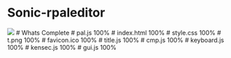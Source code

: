 # Sonic-rpaleditor
<img src="favicon.ico">
# Whats Complete
# pal.js 100%
# index.html 100%
# style.css 100%
# t.png 100%
# favicon.ico 100%
# title.js 100%
# cmp.js 100%
# keyboard.js 100%
# kensec.js 100%
# gui.js 100%
